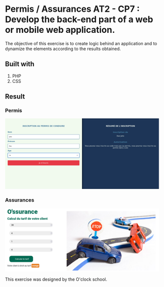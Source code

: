 # Permis / Assurances AT2 - CP7 : Develop the back-end part of a web or mobile web application.

The objective of this exercise is to create logic behind an application and to dynamize the elements according to the results obtained.

## Built with

1. PHP
2. CSS

## Result

### Permis

![Permis](./permis/docs/between_16-17.png)

### Assurances

![Assurance](./assurances/docs/orange.png)

This exercise was designed by the O'clock school.
